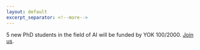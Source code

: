 ```yaml
---
layout: default
excerpt_separator: <!--more-->
---
```

5 new PhD students in the field of AI will be funded by YOK 100/2000. [Join us](/vacancies/).
<!--more-->
